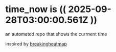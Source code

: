 # time_now is (( 2025-09-28T03:00:00.561Z ))

an automated repo that shows the currnent time

inspired by [breakingheatmap](https://github.com/breakingheatmap/breakingheatmap)